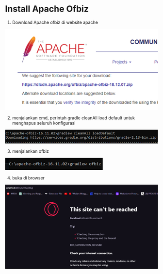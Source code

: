 # Install Apache Ofbiz

1. Download Apache ofbiz di website apache

![image](https://github.com/Dean-182/tekn-cloud-computing/blob/main/minggu-05/image_2023-05-02_201108912.png)

2. menjalankan cmd, perintah gradle cleanAll load default untuk menghapus seluruh konfigurasi

![image](https://github.com/Dean-182/tekn-cloud-computing/blob/main/minggu-05/image_2023-05-02_201534479.png)

3. menjalankan ofbiz

![image](https://github.com/Dean-182/tekn-cloud-computing/blob/main/minggu-05/image_2023-05-02_201555918.png)

4. buka di browser

![image](https://github.com/Dean-182/tekn-cloud-computing/blob/main/minggu-05/image_2023-05-02_212548918.png)
